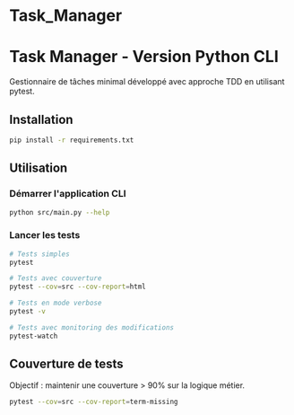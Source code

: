 # Task_Manager

# Task Manager - Version Python CLI

Gestionnaire de tâches minimal développé avec approche TDD en utilisant pytest.

## Installation

```bash
pip install -r requirements.txt
```

## Utilisation

### Démarrer l'application CLI
```bash
python src/main.py --help
```

### Lancer les tests
```bash
# Tests simples
pytest

# Tests avec couverture
pytest --cov=src --cov-report=html

# Tests en mode verbose
pytest -v

# Tests avec monitoring des modifications
pytest-watch
```

## Couverture de tests

Objectif : maintenir une couverture > 90% sur la logique métier.

```bash
pytest --cov=src --cov-report=term-missing
```
